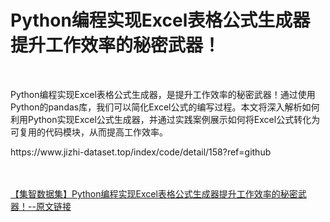 <h1>Python编程实现Excel表格公式生成器提升工作效率的秘密武器！</h1><br /><p>Python编程实现Excel表格公式生成器，是提升工作效率的秘密武器！通过使用Python的pandas库，我们可以简化Excel公式的编写过程。本文将深入解析如何利用Python实现Excel公式生成器，并通过实践案例展示如何将Excel公式转化为可复用的代码模块，从而提高工作效率。</p><p>https://www.jizhi-dataset.top/index/code/detail/158?ref=github</p><br /><br /><a href="https://www.jizhi-dataset.top/index/code/detail/158?ref=github" target="_blank">【集智数据集】Python编程实现Excel表格公式生成器提升工作效率的秘密武器！--原文链接</a>